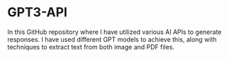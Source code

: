 # GPT3-API
In this GitHub repository where I have utilized various AI APIs to generate responses. I have used different GPT models to achieve this, along with techniques to extract text from both image and PDF files.

